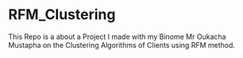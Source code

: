 # RFM_Clustering
This Repo is a about a Project I made with my Binome Mr Oukacha Mustapha on the Clustering Algorithms of Clients using RFM method.
